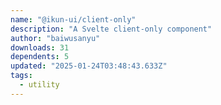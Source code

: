 ```yaml
---
name: "@ikun-ui/client-only"
description: "A Svelte client-only component"
author: "baiwusanyu"
downloads: 31
dependents: 5
updated: "2025-01-24T03:48:43.633Z"
tags: 
  - utility
---
```


